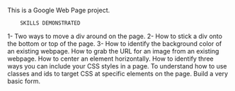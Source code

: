 This is a Google Web Page project.

        SKILLS DEMONSTRATED
1- Two ways to move a div around on the page.
2- How to stick a div onto the bottom or top of the page.
3- How to identify the background color of an existing webpage.
How to grab the URL for an image from an existing webpage.
How to center an element horizontally.
How to identify three ways you can include your CSS styles in a page.
To understand how to use classes and ids to target CSS at specific elements on the page.
Build a very basic form.